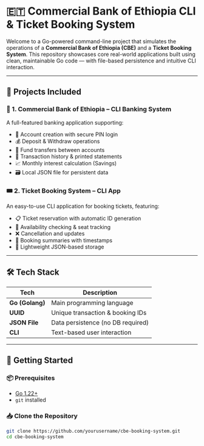 # 🇪🇹 Commercial Bank of Ethiopia CLI & Ticket Booking System

Welcome to a Go-powered command-line project that simulates the operations of a **Commercial Bank of Ethiopia (CBE)** and a **Ticket Booking System**. This repository showcases core real-world applications built using clean, maintainable Go code — with file-based persistence and intuitive CLI interaction.

---

## 📌 Projects Included

### 🏦 1. Commercial Bank of Ethiopia – CLI Banking System

A full-featured banking application supporting:

- 🔐 Account creation with secure PIN login
- 💰 Deposit & Withdraw operations
- 🔄 Fund transfers between accounts
- 🧾 Transaction history & printed statements
- 📈 Monthly interest calculation (Savings)
- 🗃️ Local JSON file for persistent data

### 🎟️ 2. Ticket Booking System – CLI App

An easy-to-use CLI application for booking tickets, featuring:

- 📋 Ticket reservation with automatic ID generation
- 🔎 Availability checking & seat tracking
- ❌ Cancellation and updates
- 📄 Booking summaries with timestamps
- 💾 Lightweight JSON-based storage

---

## 🛠 Tech Stack

| Tech        | Description                          |
|-------------|--------------------------------------|
| **Go (Golang)** | Main programming language           |
| **UUID**    | Unique transaction & booking IDs     |
| **JSON File** | Data persistence (no DB required)   |
| **CLI**     | Text-based user interaction          |

---

## 🚀 Getting Started

### 📦 Prerequisites

- [Go 1.22+](https://go.dev/dl/)
- `git` installed

### 📥 Clone the Repository

```bash
git clone https://github.com/yourusername/cbe-booking-system.git
cd cbe-booking-system
